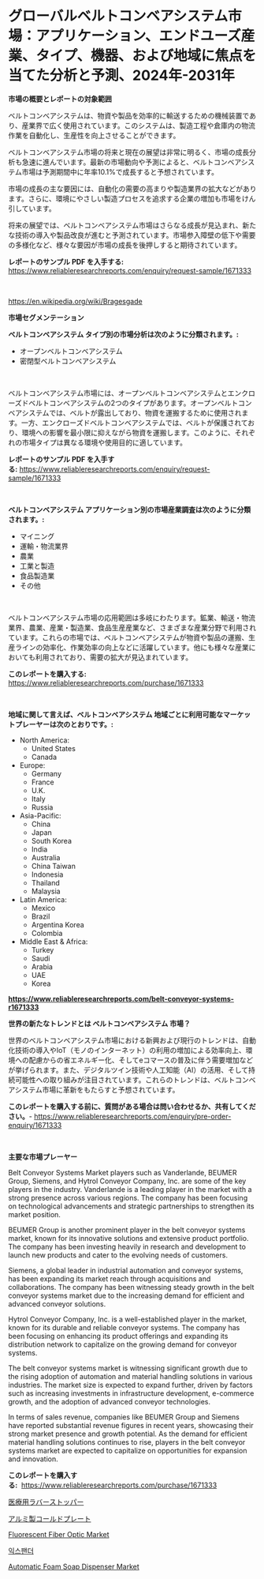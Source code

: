<p><h1>グローバルベルトコンベアシステム市場：アプリケーション、エンドユーズ産業、タイプ、機器、および地域に焦点を当てた分析と予測、2024年-2031年</h1></p><p><strong>市場の概要とレポートの対象範囲</strong></p>
<p><p>ベルトコンベアシステムは、物資や製品を効率的に輸送するための機械装置であり、産業界で広く使用されています。このシステムは、製造工程や倉庫内の物流作業を自動化し、生産性を向上させることができます。</p><p>ベルトコンベアシステム市場の将来と現在の展望は非常に明るく、市場の成長分析も急速に進んでいます。最新の市場動向や予測によると、ベルトコンベアシステム市場は予測期間中に年率10.1%で成長すると予想されています。</p><p>市場の成長の主な要因には、自動化の需要の高まりや製造業界の拡大などがあります。さらに、環境にやさしい製造プロセスを追求する企業の増加も市場をけん引しています。</p><p>将来の展望では、ベルトコンベアシステム市場はさらなる成長が見込まれ、新たな技術の導入や製品改良が進むと予測されています。市場参入障壁の低下や需要の多様化など、様々な要因が市場の成長を後押しすると期待されています。</p></p>
<p><strong>レポートのサンプル PDF を入手する:</strong> <a href="https://www.reliableresearchreports.com/enquiry/request-sample/1671333">https://www.reliableresearchreports.com/enquiry/request-sample/1671333</a></p>
<p>&nbsp;</p>
<p><a href="https://en.wikipedia.org/wiki/Bragesgade">https://en.wikipedia.org/wiki/Bragesgade</a></p>
<p><strong>市場セグメンテーション</strong></p>
<p><strong>ベルトコンベアシステム タイプ別の市場分析は次のように分類されます。:</strong></p>
<p><ul><li>オープンベルトコンベアシステム</li><li>密閉型ベルトコンベアシステム</li></ul></p>
<p>&nbsp;</p>
<p><p>ベルトコンベアシステム市場には、オープンベルトコンベアシステムとエンクローズドベルトコンベアシステムの2つのタイプがあります。オープンベルトコンベアシステムでは、ベルトが露出しており、物資を運搬するために使用されます。一方、エンクローズドベルトコンベアシステムでは、ベルトが保護されており、環境への影響を最小限に抑えながら物資を運搬します。このように、それぞれの市場タイプは異なる環境や使用目的に適しています。</p></p>
<p><strong>レポートのサンプル PDF を入手する:</strong>&nbsp;<a href="https://www.reliableresearchreports.com/enquiry/request-sample/1671333">https://www.reliableresearchreports.com/enquiry/request-sample/1671333</a></p>
<p>&nbsp;</p>
<p><strong> ベルトコンベアシステム アプリケーション別の市場産業調査は次のように分類されます。:</strong></p>
<p><ul><li>マイニング</li><li>運輸・物流業界</li><li>農業</li><li>工業と製造</li><li>食品製造業</li><li>その他</li></ul></p>
<p>&nbsp;</p>
<p><p>ベルトコンベアシステム市場の応用範囲は多岐にわたります。鉱業、輸送・物流業界、農業、産業・製造業、食品生産産業など、さまざまな産業分野で利用されています。これらの市場では、ベルトコンベアシステムが物資や製品の運搬、生産ラインの効率化、作業効率の向上などに活躍しています。他にも様々な産業においても利用されており、需要の拡大が見込まれています。</p></p>
<p><strong>このレポートを購入する:</strong>&nbsp; <a href="https://www.reliableresearchreports.com/purchase/1671333">https://www.reliableresearchreports.com/purchase/1671333</a></p>
<p>&nbsp;</p>
<p><strong>地域に関して言えば、ベルトコンベアシステム 地域ごとに利用可能なマーケットプレーヤーは次のとおりです。:</strong></p>
<p><ul>
    <li>
        North America:
        <ul>
            <li>United States</li>
            <li>Canada</li>
        </ul>
    </li>
    <li>
        Europe:
        <ul>
            <li>Germany</li>
            <li>France</li>
            <li>U.K.</li>
            <li>Italy</li>
            <li>Russia</li>
        </ul>
    </li>
    <li>
        Asia-Pacific:
        <ul>
            <li>China</li>
            <li>Japan</li>
            <li>South Korea</li>
            <li>India</li>
            <li>Australia</li>
            <li>China Taiwan</li>
            <li>Indonesia</li>
            <li>Thailand</li>
            <li>Malaysia</li>
        </ul>
    </li>
    <li>
        Latin America:
        <ul>
            <li>Mexico</li>
            <li>Brazil</li>
            <li>Argentina Korea</li>
            <li>Colombia</li>
        </ul>
    </li>
    <li>
        Middle East & Africa:
        <ul>
            <li>Turkey</li>
            <li>Saudi</li>
            <li>Arabia</li>
            <li>UAE</li>
            <li>Korea</li>
        </ul>
    </li>
    </ul></p>
<p><strong><a href="https://www.reliableresearchreports.com/belt-conveyor-systems-r1671333">https://www.reliableresearchreports.com/belt-conveyor-systems-r1671333</a></strong>&nbsp;</p>
<p><strong>世界の新たなトレンドとは ベルトコンベアシステム 市場？</strong></p>
<p><p>世界のベルトコンベアシステム市場における新興および現行のトレンドは、自動化技術の導入やIoT（モノのインターネット）の利用の増加による効率向上、環境への配慮からの省エネルギー化、そしてeコマースの普及に伴う需要増加などが挙げられます。また、デジタルツイン技術や人工知能（AI）の活用、そして持続可能性への取り組みが注目されています。これらのトレンドは、ベルトコンベアシステム市場に革新をもたらすと予想されています。</p></p>
<p><strong>このレポートを購入する前に、質問がある場合は問い合わせるか、共有してください。</strong>- <a href="https://www.reliableresearchreports.com/enquiry/pre-order-enquiry/1671333">https://www.reliableresearchreports.com/enquiry/pre-order-enquiry/1671333</a></p>
<p>&nbsp;</p>
<p><strong>主要な市場プレーヤー</strong></p>
<p><p>Belt Conveyor Systems Market players such as Vanderlande, BEUMER Group, Siemens, and Hytrol Conveyor Company, Inc. are some of the key players in the industry. Vanderlande is a leading player in the market with a strong presence across various regions. The company has been focusing on technological advancements and strategic partnerships to strengthen its market position.</p><p>BEUMER Group is another prominent player in the belt conveyor systems market, known for its innovative solutions and extensive product portfolio. The company has been investing heavily in research and development to launch new products and cater to the evolving needs of customers.</p><p>Siemens, a global leader in industrial automation and conveyor systems, has been expanding its market reach through acquisitions and collaborations. The company has been witnessing steady growth in the belt conveyor systems market due to the increasing demand for efficient and advanced conveyor solutions.</p><p>Hytrol Conveyor Company, Inc. is a well-established player in the market, known for its durable and reliable conveyor systems. The company has been focusing on enhancing its product offerings and expanding its distribution network to capitalize on the growing demand for conveyor systems.</p><p>The belt conveyor systems market is witnessing significant growth due to the rising adoption of automation and material handling solutions in various industries. The market size is expected to expand further, driven by factors such as increasing investments in infrastructure development, e-commerce growth, and the adoption of advanced conveyor technologies.</p><p>In terms of sales revenue, companies like BEUMER Group and Siemens have reported substantial revenue figures in recent years, showcasing their strong market presence and growth potential. As the demand for efficient material handling solutions continues to rise, players in the belt conveyor systems market are expected to capitalize on opportunities for expansion and innovation.</p></p>
<p><strong>このレポートを購入する:</strong>&nbsp;&nbsp;<a href="https://www.reliableresearchreports.com/purchase/1671333">https://www.reliableresearchreports.com/purchase/1671333</a></p>
<p><p><a href="https://github.com/RandallRunte2023/Market-Research-Report-List-2/blob/main/873740917403.md">医療用ラバーストッパー</a></p><p><a href="https://github.com/TerrellConn/Market-Research-Report-List-2/blob/main/269558617402.md">アルミ製コールドプレート</a></p><p><a href="https://github.com/kumertitash/Market-Research-Report-List-1/blob/main/fluorescent-fiber-optic-market.md">Fluorescent Fiber Optic Market</a></p><p><a href="https://github.com/LuckeyCorbin/Market-Research-Report-List-2/blob/main/761814224258.md">익스팬더</a></p><p><a href="https://www.linkedin.com/pulse/global-automatic-foam-soap-dispenser-market-sector-types-uyere?trackingId=eqH2NSICfEXRdZIx3cw%2F3Q%3D%3D">Automatic Foam Soap Dispenser Market</a></p></p>